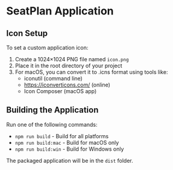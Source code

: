# SeatPlan Application

## Icon Setup
To set a custom application icon:

1. Create a 1024×1024 PNG file named `icon.png`
2. Place it in the root directory of your project
3. For macOS, you can convert it to .icns format using tools like:
   - iconutil (command line)
   - https://iconverticons.com/ (online)
   - Icon Composer (macOS app)

## Building the Application
Run one of the following commands:

- `npm run build` - Build for all platforms
- `npm run build:mac` - Build for macOS only
- `npm run build:win` - Build for Windows only

The packaged application will be in the `dist` folder.
